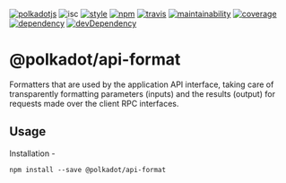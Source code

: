 [![polkadotjs](https://img.shields.io/badge/polkadot-js-orange.svg?style=flat-square)](https://polkadot.js.org)
![isc](https://img.shields.io/badge/license-ISC-lightgrey.svg?style=flat-square)
[![style](https://img.shields.io/badge/code%20style-semistandard-lightgrey.svg?style=flat-square)](https://github.com/Flet/semistandard)
[![npm](https://img.shields.io/npm/v/@polkadot/api-format.svg?style=flat-square)](https://www.npmjs.com/package/@polkadot/api-format)
[![travis](https://img.shields.io/travis/polkadot-js/api.svg?style=flat-square)](https://travis-ci.org/polkadot-js/api)
[![maintainability](https://img.shields.io/codeclimate/maintainability/polkadot-js/api.svg?style=flat-square)](https://codeclimate.com/github/polkadot-js/api/maintainability)
[![coverage](https://img.shields.io/coveralls/polkadot-js/api.svg?style=flat-square)](https://coveralls.io/github/polkadot-js/api?branch=master)
[![dependency](https://david-dm.org/polkadot-js/api.svg?style=flat-square&path=packages/api-format)](https://david-dm.org/polkadot-js/api?path=packages/api-format)
[![devDependency](https://david-dm.org/polkadot-js/api/dev-status.svg?style=flat-square&path=packages/api-format)](https://david-dm.org/polkadot-js/api?path=packages/api-format#info=devDependencies)

# @polkadot/api-format

Formatters that are used by the application API interface, taking care of transparently formatting parameters (inputs) and the results (output) for requests made over the client RPC interfaces.

## Usage

Installation -

```
npm install --save @polkadot/api-format
```
